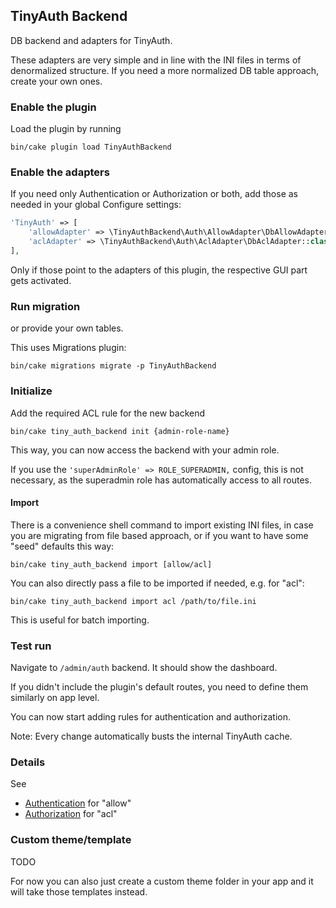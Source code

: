 ## TinyAuth Backend

DB backend and adapters for TinyAuth.

These adapters are very simple and in line with the INI files in terms of denormalized structure.
If you need a more normalized DB table approach, create your own ones.

### Enable the plugin

Load the plugin by running
```
bin/cake plugin load TinyAuthBackend
```

### Enable the adapters
If you need only Authentication or Authorization or both, add those as needed in your global Configure settings:
```php
'TinyAuth' => [
    'allowAdapter' => \TinyAuthBackend\Auth\AllowAdapter\DbAllowAdapter::class,
    'aclAdapter' => \TinyAuthBackend\Auth\AclAdapter\DbAclAdapter::class,
],
```
Only if those point to the adapters of this plugin, the respective GUI part gets activated.


### Run migration
or provide your own tables.

This uses Migrations plugin:
```
bin/cake migrations migrate -p TinyAuthBackend
```

### Initialize
Add the required ACL rule for the new backend
```
bin/cake tiny_auth_backend init {admin-role-name}
```
This way, you can now access the backend with your admin role.

If you use the `'superAdminRole' => ROLE_SUPERADMIN,` config, this is not necessary, as the
superadmin role has automatically access to all routes.

#### Import
There is a convenience shell command to import existing INI files,
in case you are migrating from file based approach, or if you want
to have some "seed" defaults this way:
```
bin/cake tiny_auth_backend import [allow/acl]
```

You can also directly pass a file to be imported if needed, e.g. for "acl":
```
bin/cake tiny_auth_backend import acl /path/to/file.ini
```

This is useful for batch importing.


### Test run
Navigate to `/admin/auth` backend. It should show the dashboard.

If you didn't include the plugin's default routes, you need to define them similarly on app level.

You can now start adding rules for authentication and authorization.

Note: Every change automatically busts the internal TinyAuth cache.

### Details
See
- [Authentication](Authentication.md) for "allow"
- [Authorization](Authorization.md) for "acl"

### Custom theme/template
TODO

For now you can also just create a custom theme folder in your app and it will take those templates instead.
